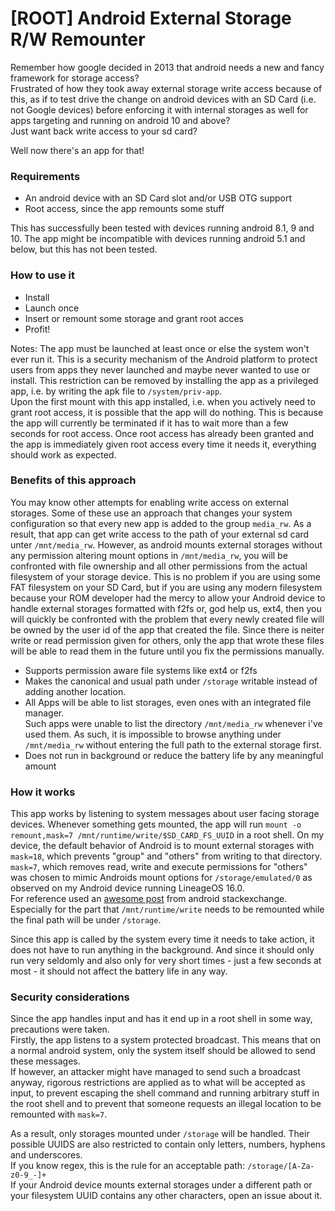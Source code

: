 # [ROOT] Android External Storage R/W Remounter
Remember how google decided in 2013 that android needs a new and fancy framework for storage access?  
Frustrated of how they took away external storage write access because of this, as if to test drive the change on android devices with an SD Card (i.e. not Google devices) before enforcing it with internal storages as well for apps targeting and running on android 10 and above?  
Just want back write access to your sd card?  

Well now there's an app for that!

### Requirements
- An android device with an SD Card slot and/or USB OTG support
- Root access, since the app remounts some stuff

This has successfully been tested with devices running android 8.1, 9 and 10.
The app might be incompatible with devices running android 5.1 and below, but this has not been tested.

### How to use it
- Install
- Launch once
- Insert or remount some storage and grant root acces
- Profit!

Notes:
The app must be launched at least once or else the system won't ever run it. This is a security mechanism of the Android platform to protect users from apps they never launched and maybe never wanted to use or install.
This restriction can be removed by installing the app as a privileged app, i.e. by writing the apk file to `/system/priv-app`.  
Upon the first mount with this app installed, i.e. when you actively need to grant root access, it is possible that the app will do nothing.
This is because the app will currently be terminated if it has to wait more than a few seconds for root access. Once root access has already been granted and the app is immediately given root access every time it needs it, everything should work as expected.

### Benefits of this approach
You may know other attempts for enabling write access on external storages. Some of these use an approach that changes your system configuration so that every new app is added to the group `media_rw`. As a result, that app can get write access to the path of your external sd card unter `/mnt/media_rw`.
However, as android mounts external storages without any permission altering mount options in `/mnt/media_rw`, you will be confronted with file ownership and all other permissions from the actual filesystem of your storage device.
This is no problem if you are using some FAT filesystem on your SD Card, but if you are using any modern filesystem because your ROM developer had the mercy to allow your Android device to handle external storages formatted with f2fs or, god help us, ext4, then you will quickly be confronted with the problem that every newly created file will be owned by the user id of the app that created the file. Since there is neiter write or read permission given for others, only the app that wrote these files will be able to read them in the future until you fix the permissions manually.
- Supports permission aware file systems like ext4 or f2fs
- Makes the canonical and usual path under `/storage` writable instead of adding another location.
- All Apps will be able to list storages, even ones with an integrated file manager.  
Such apps were unable to list the directory `/mnt/media_rw` whenever i've used them. As such, it is impossible to browse anything under `/mnt/media_rw` without entering the full path to the external storage first.
- Does not run in background or reduce the battery life by any meaningful amount

### How it works
This app works by listening to system messages about user facing storage devices. Whenever something gets mounted, the app will run `mount -o remount,mask=7 /mnt/runtime/write/$SD_CARD_FS_UUID` in a root shell.
On my device, the default behavior of Android is to mount external storages with `mask=18`, which prevents "group" and "others" from writing to that directory. `mask=7`, which removes read, write and execute permissions for "others" was chosen to mimic Androids mount options for `/storage/emulated/0` as observed on my Android device running LineageOS 16.0.  
For reference used an [awesome post](https://android.stackexchange.com/questions/217741/how-to-bind-mount-a-folder-inside-sdcard-with-correct-permissions/217936#217936) from android stackexchange.
Especially for the part that `/mnt/runtime/write` needs to be remounted while the final path will be under `/storage`.

Since this app is called by the system every time it needs to take action, it does not have to run anything in the background. And since it should only run very seldomly and also only for very short times - just a few seconds at most - it should not affect the battery life in any way.

### Security considerations
Since the app handles input and has it end up in a root shell in some way, precautions were taken.  
Firstly, the app listens to a system protected broadcast. This means that on a normal android system, only the system itself should be allowed to send these messages.  
If however, an attacker might have managed to send such a broadcast anyway, rigorous restrictions are applied as to what will be accepted as input, to prevent escaping the shell command and running arbitrary stuff in the root shell and to prevent that someone requests an illegal location to be remounted with `mask=7`.

As a result, only storages mounted under `/storage` will be handled. Their possible UUIDS are also restricted to contain only letters, numbers, hyphens and underscores.  
If you know regex, this is the rule for an acceptable path: `/storage/[A-Za-z0-9_-]+`  
If your Android device mounts external storages under a different path or your filesystem UUID contains any other characters, open an issue about it.

